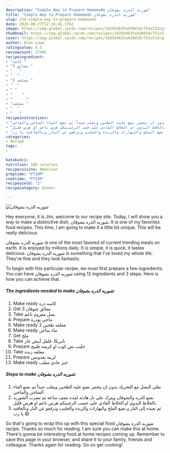 ```yaml
---
description: "Simple Way to Prepare Homemade شوربه الذره بشوفان"
title: "Simple Way to Prepare Homemade شوربه الذره بشوفان"
slug: 234-simple-way-to-prepare-homemade
date: 2020-08-27T12:34:45.276Z
image: https://img-global.cpcdn.com/recipes/1935bd635a430d10/751x532cq70/الصورة-الرئيسية-لوصفةشوربه-الذره-بشوفان.jpg
thumbnail: https://img-global.cpcdn.com/recipes/1935bd635a430d10/751x532cq70/الصورة-الرئيسية-لوصفةشوربه-الذره-بشوفان.jpg
cover: https://img-global.cpcdn.com/recipes/1935bd635a430d10/751x532cq70/الصورة-الرئيسية-لوصفةشوربه-الذره-بشوفان.jpg
author: Alan Lowe
ratingvalue: 4.5
reviewcount: 27401
recipeingredient:
- "كاسه "
- "3 معالق "
- "   "
- "  "
- "2 معلقه "
- "  "
- " "
- "    "
- "      "
- "معلقه "
- "  "
- "   "
recipeinstructions:
- "نقلي البصل مع التحريك بدون ان يتحمر نضع عليه الطحين ويقلب جيداً ثم نضع الماء الساخن والماجي"
- "نضع الذره والشوفان ويترك على نار هادئه لمده نصف ساعة ثم نضرب الشوربه بالخلاط اليدوي او الخلاط العادي على حسب الرغببتكم هرس ناعم او هرس قليل"
- "ثم نعيده إلى النار و نضع الملح والبهارات والزبدة والحليب ونرفعو عن النار وبالعافيه يا رب 😄"
categories:
- Recipe
tags:
- 

katakunci:  
nutrition: 180 calories
recipecuisine: American
preptime: "PT19M"
cooktime: "PT53M"
recipeyield: "2"
recipecategory: Dinner

---
```



![شوربه الذره بشوفان](https://img-global.cpcdn.com/recipes/1935bd635a430d10/751x532cq70/الصورة-الرئيسية-لوصفةشوربه-الذره-بشوفان.jpg)

Hey everyone, it is Jim, welcome to our recipe site. Today, I will show you a way to make a distinctive dish, شوربه الذره بشوفان. It is one of my favorites food recipes. This time, I am going to make it a little bit unique. This will be really delicious.



شوربه الذره بشوفان is one of the most favored of current trending meals on earth. It is enjoyed by millions daily. It is simple, it is quick, it tastes delicious. شوربه الذره بشوفان is something that I've loved my whole life. They're fine and they look fantastic.


To begin with this particular recipe, we must first prepare a few ingredients. You can have شوربه الذره بشوفان using 12 ingredients and 3 steps. Here is how you can achieve that.

<!--inarticleads1-->

##### The ingredients needed to make شوربه الذره بشوفان:

1. Make ready كاسه ذره
1. Get 3 معالق شوفان
1. Take  بصل مفروم ناعم
1. Prepare  ماجي بودرة
1. Make ready 2 معلقه طحين
1. Make ready  ماء ساخن
1. Get  ملح
1. Take  بابريكا. فلفل أبيض حار
1. Prepare  حليب نص كوب او كريمه طبيخ
1. Take معلقه زبده
1. Prepare  لزينه بقدونس
1. Make ready  خبز عادي مقلب




<!--inarticleads2-->

##### Steps to make شوربه الذره بشوفان:

1. نقلي البصل مع التحريك بدون ان يتحمر نضع عليه الطحين ويقلب جيداً ثم نضع الماء الساخن والماجي
1. نضع الذره والشوفان ويترك على نار هادئه لمده نصف ساعة ثم نضرب الشوربه بالخلاط اليدوي او الخلاط العادي على حسب الرغببتكم هرس ناعم او هرس قليل
1. ثم نعيده إلى النار و نضع الملح والبهارات والزبدة والحليب ونرفعو عن النار وبالعافيه يا رب 😄




So that's going to wrap this up with this special food شوربه الذره بشوفان recipe. Thanks so much for reading. I am sure you can make this at home. There's gonna be interesting food at home recipes coming up. Remember to save this page in your browser, and share it to your family, friends and colleague. Thanks again for reading. Go on get cooking!
